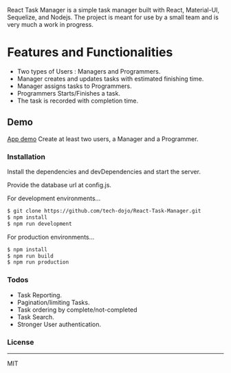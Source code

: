 React Task Manager is a simple task manager built with React, Material-UI, Sequelize, and Nodejs. The project is meant for use by a small team and is very much a work in progress.

# Features and Functionalities
  - Two types of Users : Managers and Programmers.
  - Manager creates and updates tasks with estimated finishing time.
  - Manager assigns tasks to Programmers.
  - Programmers Starts/Finishes a task.
  - The task is recorded with completion time.
## Demo 
[App demo](https://quiet-sea-75197.herokuapp.com/)
Create at least two users, a Manager and a Programmer.
### Installation

Install the dependencies and devDependencies and start the server.

Provide the database url at config.js.

For development environments...
```sh
$ git clone https://github.com/tech-dojo/React-Task-Manager.git
$ npm install
$ npm run development
```

For production environments...

```sh
$ npm install
$ npm run build
$ npm run production
```
### Todos

 - Task Reporting.
 - Pagination/limiting Tasks.
 - Task ordering by complete/not-completed
 - Task Search.
 - Stronger User authentication.

### License

----

MIT

